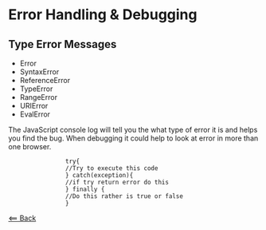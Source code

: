 # Error Handling & Debugging

## Type Error Messages

- Error
- SyntaxError
- ReferenceError
- TypeError
- RangeError
- URIError
- EvalError

The JavaScript console log will tell you the what type of error it is and
helps you find the bug. When debugging it could help to look at error
in more than one browser.

                    try{
                    //Try to execute this code
                    } catch(exception){
                    //if try return error do this
                    } finally {
                    //Do this rather is true or false
                    }

[<== Back](README.md)
